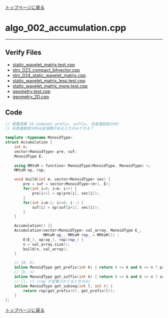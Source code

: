[トップページに戻る](../index.html)

# algo\_002\_accumulation.cpp
---

## Verify Files
* [static\_wavelet\_matrix.test.cpp](../verified/static_wavelet_matrix.test.cpp)
* [strc\_023\_compact\_bitvector.cpp](../verified/strc_023_compact_bitvector.cpp)
* [strc\_024\_static\_wavelet\_matrix.cpp](../verified/strc_024_static_wavelet_matrix.cpp)
* [static\_wavelet\_matrix\_less.test.cpp](../verified/static_wavelet_matrix_less.test.cpp)
* [static\_wavelet\_matrix\_more.test.cpp](../verified/static_wavelet_matrix_more.test.cpp)
* [geometry.test.cpp](../verified/geometry.test.cpp)
* [geometry\_2D.cpp](../verified/geometry_2D.cpp)

## Code

```cpp
// 累積演算 (0-indexed・prefix, suffix, 任意連続部分列)
// 任意連続部分列は逆演算があるときのみできる？

template <typename MonoidType>
struct Accumulation {
    int n;
    vector<MonoidType> pre, suf;
    MonoidType E;
    
    using MMtoM = function< MonoidType(MonoidType, MonoidType) >;
    MMtoM op, rop;

    void build(int m, vector<MonoidType> vec) {
        pre = suf = vector<MonoidType>(m+1, E);
        for(int i=0; i<m; i++) {
            pre[i+1] = op(pre[i], vec[i]);
        }
        for(int i=m-1; i>=0; i--) {
            suf[i] = op(suf[i+1], vec[i]);
        }
    }

    Accumulation() {}
    Accumulation(vector<MonoidType> val_array, MonoidType E_,
                 MMtoM op_, MMtoM rop_ = MMtoM()) :
        E(E_), op(op_), rop(rop_) {
        n = val_array.size();
        build(n, val_array);
    }

    // [0, k)
    inline MonoidType get_prefix(int k) { return 0 <= k and k <= n ? pre[k] : E; }
    // [k, n)
    inline MonoidType get_suffix(int k) { return 0 <= k and k <= n ? suf[k] : E; }
    // [l, r) (rop が定義されてるときのみ)
    inline MonoidType get_subseq(int l, int r) {
        return rop(get_prefix(r), get_prefix(l));
    }
};
```

[トップページに戻る](../index.html)

